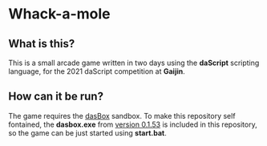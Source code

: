 # Whack-a-mole


## What is this?
This is a small arcade game written in two days using the **daScript** scripting language, for the 2021 daScript competition at **Gaijin**.

## How can it be run?
The game requires the [dasBox](https://github.com/imp5imp5/dasbox) sandbox. To make this repository self fontained, the **dasbox.exe** from [version 0.1.53](https://github.com/imp5imp5/dasbox/releases/tag/dasbox_portable_0_1_53) is included in this repository, so the game can be just started using **start.bat**.
